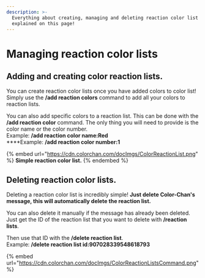 ```yaml
---
description: >-
  Everything about creating, managing and deleting reaction color list is
  explained on this page!
---
```


# Managing reaction color lists

## Adding and creating color reaction lists.

You can create reaction color lists once you have added colors to color list!\
Simply use the **/add reaction colors** command to add all your colors to reaction lists.

You can also add specific colors to a reaction list. This can be done with the **/add reaction color** command. The only thing you will need to provide is the color name or the color number.\
Example: **/add reaction color name:Red**\
****Example: **/add reaction color number:1**

{% embed url="https://cdn.colorchan.com/docImgs/ColorReactionList.png" %}
**Simple reaction color list.**
{% endembed %}

## Deleting reaction color lists.

Deleting a reaction color list is incredibly simple! **Just delete Color-Chan's message, this will automatically delete the reaction list.**

You can also delete it manually if the message has already been deleted.\
Just get the ID of the reaction list that you want to delete with **/reaction lists**.

Then use that ID with the **/delete reaction list**. \
Example: **/delete reaction list id:907028339548618793**

{% embed url="https://cdn.colorchan.com/docImgs/ColorReactionListsCommand.png" %}
